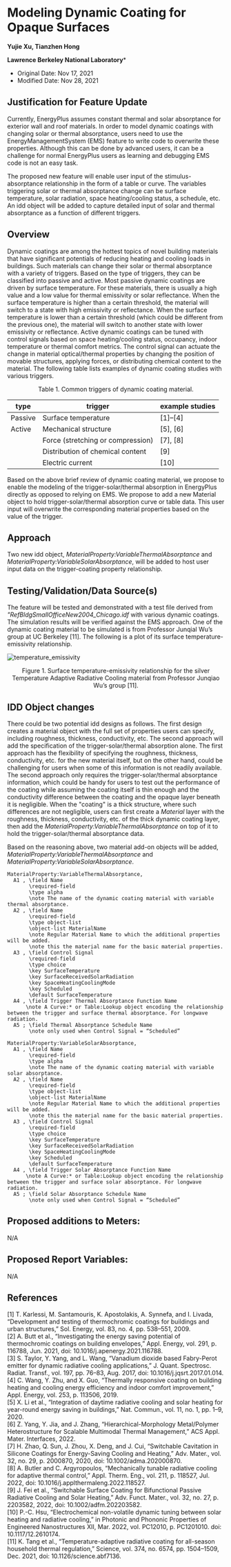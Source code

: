 Modeling Dynamic Coating for Opaque Surfaces
================

**Yujie Xu, Tianzhen Hong**

**Lawrence Berkeley National Laboratory***

 - Original Date: Nov 17, 2021
 - Modified Date: Nov 28, 2021

## Justification for Feature Update

Currently, EnergyPlus assumes constant thermal and solar absorptance for exterior wall and roof materials. In order to model dynamic coatings with changing solar or thermal absorptance, users need to use the EnergyManagementSystem (EMS) feature to write code to overwrite these properties. Although this can be done by advanced users, it can be a challenge for normal EnergyPlus users as learning and debugging EMS code is not an easy task. 

The proposed new feature will enable user input of the stimulus-absorptance relationship in the form of a table or curve. The variables triggering solar or thermal absorptance change can be surface temperature, solar radiation, space heating/cooling status, a schedule, etc. An idd object will be added to capture detailed input of solar and thermal absorptance as a function of different triggers.

## Overview ##

Dynamic coatings are among the hottest topics of novel building materials that have significant potentials of reducing heating and cooling loads in buildings. Such materials can change their solar or thermal absorptance with a variety of triggers. Based on the type of triggers, they can be classified into passive and active. Most passive dynamic coatings are driven by surface temperature. For these materials, there is usually a high value and a low value for thermal emissivity or solar reflectance. When the surface temperature is higher than a certain threshold, the material will switch to a state with high emissivity or reflectance. When the surface temperature is lower than a certain threshold (which could be different from the previous one), the material will switch to another state with lower emissivity or reflectance. Active dynamic coatings can be tuned with control signals based on space heating/cooling status, occupancy, indoor temperature or thermal comfort metrics. The control signal can actuate the change in material optical/thermal properties by changing the position of movable structures, applying forces, or distributing chemical content to the material. The following table lists examples of dynamic coating studies with various triggers.


<p style="text-align: center;"> Table 1. Common triggers of dynamic coating material.</p>

|type|trigger|example studies|
|----|-------|---------------|
|Passive|Surface temperature|[1]–[4]|
|Active	|Mechanical structure|[5], [6]|
||Force (stretching or compression)|[7], [8]|
||Distribution of chemical content|[9]|
||Electric current|[10]|

Based on the above brief review of dynamic coating material, we propose to enable the modeling of the trigger-solar/thermal absorption in EnergyPlus directly as opposed to relying on EMS. We propose to add a new Material object to hold trigger-solar/thermal absorption curve or table data. This user input will overwrite the corresponding material properties based on the value of the trigger.

## Approach

Two new idd object, *MaterialProperty:VariableThermalAbsorptance* and *MaterialProperty:VariableSolarAbsorptance*, will be added to host user input data on the trigger-coating property relationship.

## Testing/Validation/Data Source(s)

The feature will be tested and demonstrated with a test file derived from *"RefBldgSmallOfficeNew2004_Chicago.idf* with various dynamic coatings. The simulation results will be verified against the EMS approach. One of the dynamic coating material to be simulated is from Professor Junqial Wu’s group at UC Berkeley [11]. The following is a plot of its surface temperature-emissivity relationship.

![temperature_emissivity](temperature_emissivity.png)
<p style="text-align: center;"> Figure 1. Surface temperature-emissivity relationship for the silver Temperature Adaptive Radiative Cooling material from Professor Junqiao Wu’s group [11].</p>

## IDD Object changes

There could be two potential idd designs as follows. The first design creates a material object with the full set of properties users can specify, including roughness, thickness, conductivity, etc. The second approach will add the specification of the trigger-solar/thermal absorption alone. The first approach has the flexibility of specifying the roughness, thickness, conductivity, etc. for the new material itself, but on the other hand, could be challenging for users when some of this information is not readily available. The second approach only requires the trigger-solar/thermal absorptance information, which could be handy for users to test out the performance of the coating while assuming the coating itself is thin enough and the conductivity difference between the coating and the opaque layer beneath it is negligible. When the "coating" is a thick structure, where such differences are not negligible, users can first create a *Material* layer with the roughness, thickness, conductivity, etc. of the thick dynamic coating layer, then add the *MaterialProperty:VariableThermalAbsorptance* on top of it to hold the trigger-solar/thermal absorptance data.

Based on the reasoning above, two material add-on objects will be added, *MaterialProperty:VariableThermalAbsorptance* and *MaterialProperty:VariableSolarAbsorptance*.

    MaterialProperty:VariableThermalAbsorptance,
      A1 , \field Name
           \required-field
           \type alpha
           \note The name of the dynamic coating material with variable thermal absorptance.
      A2 , \field Name
           \required-field
           \type object-list
           \object-list MaterialName
           \note Regular Material Name to which the additional properties will be added.
           \note this the material name for the basic material properties.
      A3 , \field Control Signal
           \required-field
           \type choice
           \key SurfaceTemperature
           \key SurfaceReceivedSolarRadiation
           \key SpaceHeatingCoolingMode
           \key Scheduled
           \default SurfaceTemperature
      A4 , \field Trigger Thermal Absorptance Function Name
          \note A Curve:* or Table:Lookup object encoding the relationship between the trigger and surface thermal absorptance. For longwave radiation.
      A5 ; \field Thermal Absorptance Schedule Name
           \note only used when Control Signal = “Scheduled”

    MaterialProperty:VariableSolarAbsorptance,
      A1 , \field Name
           \required-field
           \type alpha
           \note The name of the dynamic coating material with variable solar absorptance.
      A2 , \field Name
           \required-field
           \type object-list
           \object-list MaterialName
           \note Regular Material Name to which the additional properties will be added.
           \note this the material name for the basic material properties.
      A3 , \field Control Signal
           \required-field
           \type choice
           \key SurfaceTemperature
           \key SurfaceReceivedSolarRadiation
           \key SpaceHeatingCoolingMode
           \key Scheduled
           \default SurfaceTemperature
      A4 , \field Trigger Solar Absorptance Function Name
          \note A Curve:* or Table:Lookup object encoding the relationship between the trigger and surface solar absorptance. For longwave radiation.
      A5 ; \field Solar Absorptance Schedule Name
           \note only used when Control Signal = “Scheduled”

## Proposed additions to Meters:

N/A
 
## Proposed Report Variables:

N/A
 
## References

[1]	T. Karlessi, M. Santamouris, K. Apostolakis, A. Synnefa, and I. Livada, “Development and testing of thermochromic coatings for buildings and urban structures,” Sol. Energy, vol. 83, no. 4, pp. 538–551, 2009.<br>
[2]	A. Butt et al., “Investigating the energy saving potential of thermochromic coatings on building envelopes,” Appl. Energy, vol. 291, p. 116788, Jun. 2021, doi: 10.1016/j.apenergy.2021.116788.<br>
[3]	S. Taylor, Y. Yang, and L. Wang, “Vanadium dioxide based Fabry-Perot emitter for dynamic radiative cooling applications,” J. Quant. Spectrosc. Radiat. Transf., vol. 197, pp. 76–83, Aug. 2017, doi: 10.1016/j.jqsrt.2017.01.014.<br>
[4]	C. Wang, Y. Zhu, and X. Guo, “Thermally responsive coating on building heating and cooling energy efficiency and indoor comfort improvement,” Appl. Energy, vol. 253, p. 113506, 2019.<br>
[5]	X. Li et al., “Integration of daytime radiative cooling and solar heating for year-round energy saving in buildings,” Nat. Commun., vol. 11, no. 1, pp. 1–9, 2020.<br>
[6]	Z. Yang, Y. Jia, and J. Zhang, “Hierarchical-Morphology Metal/Polymer Heterostructure for Scalable Multimodal Thermal Management,” ACS Appl. Mater. Interfaces, 2022.<br>
[7]	H. Zhao, Q. Sun, J. Zhou, X. Deng, and J. Cui, “Switchable Cavitation in Silicone Coatings for Energy-Saving Cooling and Heating,” Adv. Mater., vol. 32, no. 29, p. 2000870, 2020, doi: 10.1002/adma.202000870.<br>
[8]	A. Butler and C. Argyropoulos, “Mechanically tunable radiative cooling for adaptive thermal control,” Appl. Therm. Eng., vol. 211, p. 118527, Jul. 2022, doi: 10.1016/j.applthermaleng.2022.118527.<br>
[9]	J. Fei et al., “Switchable Surface Coating for Bifunctional Passive Radiative Cooling and Solar Heating,” Adv. Funct. Mater., vol. 32, no. 27, p. 2203582, 2022, doi: 10.1002/adfm.202203582.<br>
[10]	P.-C. Hsu, “Electrochemical non-volatile dynamic tuning between solar heating and radiative cooling,” in Photonic and Phononic Properties of Engineered Nanostructures XII, Mar. 2022, vol. PC12010, p. PC1201010. doi: 10.1117/12.2610174.<br>
[11]	K. Tang et al., “Temperature-adaptive radiative coating for all-season household thermal regulation,” Science, vol. 374, no. 6574, pp. 1504–1509, Dec. 2021, doi: 10.1126/science.abf7136.<br>

